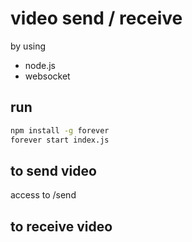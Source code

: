 # video send / receive

by using 

- node.js  
- websocket

## run

```bash
npm install -g forever
forever start index.js
```

## to send video

access to /send

## to receive video

